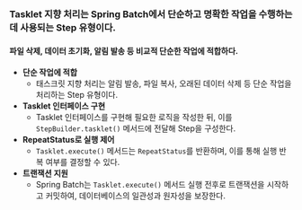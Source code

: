 ### Tasklet 지향 처리는 Spring Batch에서 단순하고 명확한 작업을 수행하는 데 사용되는 Step 유형이다. 
#### 파일 삭제, 데이터 초기화, 알림 발송 등 비교적 단순한 작업에 적합하다. 
- <b>단순 작업에 적합</b> 
  - 태스크릿 지향 처리는 알림 발송, 파일 복사, 오래된 데이터 삭제 등 단순 작업을 처리하는 Step 유형이다.
- <b>Tasklet 인터페이스 구현</b> 
  - Tasklet 인터페이스를 구현해 필요한 로직을 작성한 뒤, 이를 `StepBuilder.tasklet()` 메서드에 전달해 Step을 구성한다.
- <b>RepeatStatus로 실행 제어</b>
  - `Tasklet.execute()` 메서드는 `RepeatStatus`를 반환하며, 이를 통해 실행 반복 여부를 결정할 수 있다. 
- <b>트랜잭션 지원</b>
  - Spring Batch는 `Tasklet.execute()` 메서드 실행 전후로 트랜잭션을 시작하고 커밋하여, 데이터베이스의 일관성과 원자성을 보장한다.

